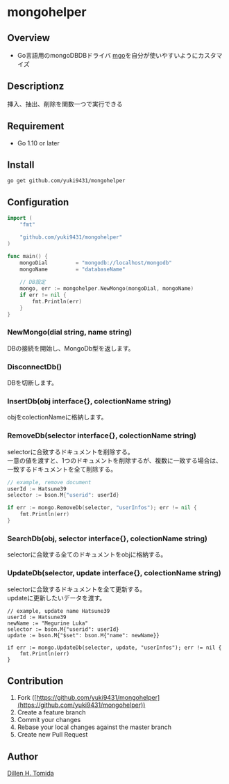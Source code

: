 mongohelper
====
## Overview
- Go言語用のmongoDBDBドライバ [mgo](https://github.com/go-mgo/mgo)を自分が使いやすいようにカスタマイズ

## Descriptionz
挿入、抽出、削除を関数一つで実行できる  

## Requirement
- Go 1.10 or later

## Install
```bash:#
go get github.com/yuki9431/mongohelper
```

## Configuration
```go:main.go
import (
	"fmt"

	"github.com/yuki9431/mongohelper"
)

func main() {
	mongoDial         = "mongodb://localhost/mongodb"
	mongoName         = "databaseName"
	
	// DB設定
	mongo, err := mongohelper.NewMongo(mongoDial, mongoName)
	if err != nil {
		fmt.Println(err)
	}
}
```

### NewMongo(dial string, name string) 
DBの接続を開始し、MongoDb型を返します。  

### DisconnectDb()
DBを切断します。  

### InsertDb(obj interface{}, colectionName string)
objをcolectionNameに格納します。  

### RemoveDb(selector interface{}, colectionName string)
selectorに合致するドキュメントを削除する。  
一意の値を渡すと、1つのドキュメントを削除するが、複数に一致する場合は、一致するドキュメントを全て削除する。

```go:main.go
// example, remove document
userId := Hatsune39
selector := bson.M{"userid": userId}

if err := mongo.RemoveDb(selector, "userInfos"); err != nil {
	fmt.Println(err)
}
```

### SearchDb(obj, selector interface{}, colectionName string)
selectorに合致する全てのドキュメントをobjに格納する。

### UpdateDb(selector, update interface{}, colectionName string)
selectorに合致するドキュメントを全て更新する。  
updateに更新したいデータを渡す。  

```
// example, update name Hatsune39
userId := Hatsune39
newName := "Megurine Luka"
selector := bson.M{"userid": userId}
update := bson.M{"$set": bson.M{"name": newName}}

if err := mongo.UpdateDb(selector, update, "userInfos"); err != nil {
	fmt.Println(err)
}
```


## Contribution
1. Fork ([https://github.com/yuki9431/mongohelper](https://github.com/yuki9431/mongohelper))
2. Create a feature branch
3. Commit your changes
4. Rebase your local changes against the master branch
5. Create new Pull Request


## Author
[Dillen H. Tomida](https://twitter.com/t0mihir0)
